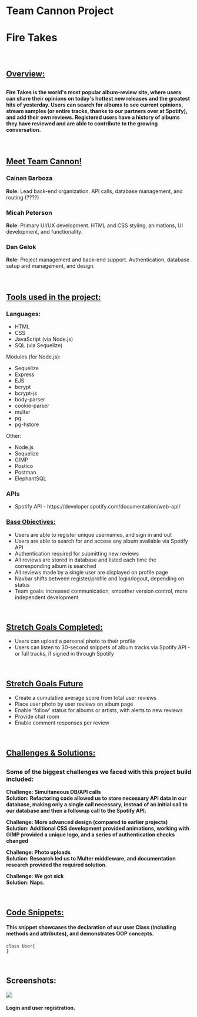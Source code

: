 # Team Cannon Project

<h1>Fire Takes<h1>

<img src="">

<h2><u>Overview:</u><h2>
<h4>Fire Takes is the world's most popular album-review site, where users can share their opinions on today's hottest new releases and the greatest hits of yesterday. Users can search for albums to see current opinions, stream samples (or entire tracks, thanks to our partners over at Spotify), and add their own reviews. Registered users have a history of albums they have reviewed and are able to contribute to the growing conversation. </h4>

</br>

<h2><u>Meet Team Cannon!</u></h2>

<h3>Cainan Barboza</h3>
<b>Role:</b> Lead back-end organization. API calls, database management, and routing (????) 
</br>

<h3>Micah Peterson</h3>
<b>Role:</b> Primary UI/UX development. HTML and CSS styling, animations, UI development, and functionality.
</br>

<h3>Dan Gelok</h3>
<b>Role:</b> Project management and back-end support. Authentication, database setup and management, and design.


</br>
</br>
</br>

<h2><u>Tools used in the project:</u></h3>
<h3>Languages:</h3>
<ul>
    <li>HTML</li>
    <li>CSS</li>
    <li>JavaScript (via Node.js)</li>
    <li>SQL (via Sequelize)</li>
</ul>

Modules (for Node.js):
<ul>
    <li>Sequelize</li>
    <li>Express</li>
    <li>EJS</li>
    <li>bcrypt</li>
    <li>bcrypt-js</li>
    <li>body-parser</li>
    <li>cookie-parser</li>
    <li>multer</li>
    <li>pg</li>
    <li>pg-hstore</li>
</ul>


Other:
<ul>
    <li>Node.js</li>
    <li>Sequelize</li>
    <li>GIMP</li>
    <li>Postico</li>
    <li>Postman</li>
    <li>ElephantSQL</li>
</ul>

<h3>APIs</h3>
<ul>
    <li>Spotify API - https://developer.spotify.com/documentation/web-api/</li>
</ul

</br>

<h3><u>Base Objectives:</u></h3>
<ul>
    <li>Users are able to register unique usernames, and sign in and out</li>
    <li>Users are able to search for and access any album available via Spotify API</li>
    <li>Authentication required for submitting new reviews</li>
    <li>All reviews are stored in database and listed each time the corresponding album is searched</li>
    <li>All reviews made by a single user are displayed on profile page</li>
    <li>Navbar shifts between register/profile and login/logout, depending on status</li>
    <li>Team goals: increased communication, smoother version control, more independent development</li>
</ul>

</br>

<h2><u>Stretch Goals Completed:</u></h2>
<ul>
    <li>Users can upload a personal photo to their profile</li>
    <li>Users can listen to 30-second snippets of album tracks via Spotify API - or full tracks, if signed in through Spotify</li>
</ul>

</br>

<h2><u>Stretch Goals Future</u></h2>
<ul>
    <li>Create a cumulative average score from total user reviews</li>
    <li>Place user photo by user reviews on album page</li>
    <li>Enable 'follow' status for albums or artists, with alerts to new reviews</li>
    <li>Provide chat room</li>
    <li>Enable comment responses per review</li>
</ul>

</br>

<h2><u>Challenges & Solutions:</u><h2>
<h3>Some of the biggest challenges we faced with this project build included:</h2>

<b>Challenge: Simultaneous DB/API calls</b>
<br>
<b>Solution: Refactoring code allowed us to store necessary API data in our database, making only a single call necessary, instead of an initial call to our database and then a followup call to the Spotify API.</b>

<b>Challenge: More advanced design (compared to earlier projects)</b>
<br>
<b>Solution: Additional CSS development provided animations, working with GIMP provided a unique logo, and a series of authentication checks changed </b>

<b>Challenge: Photo uploads</b>
<br>
<b>Solution: Research led us to Multer middleware, and documentation research provided the required solution.</b>

<b>Challenge: We got sick</b>
<br>
<b>Solution: Naps.</b>



</br>

<h2><u>Code Snippets:</u></h2>

<h4>This snippet showcases the declaration of our user Class (including methods and attributes), and demonstrates OOP concepts.</h4>

```
class User{
}

```

</br>




<h2>Screenshots:</h2>
<img src="images/loginPage.png">
<h4>Login and user registration.</h4>
<br />

